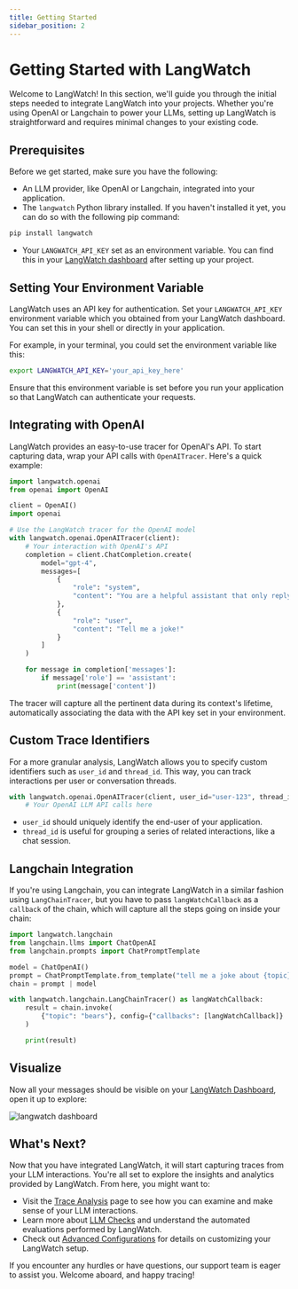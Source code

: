 ```yaml
---
title: Getting Started
sidebar_position: 2
---
```


# Getting Started with LangWatch

Welcome to LangWatch! In this section, we'll guide you through the initial steps needed to integrate LangWatch into your projects. Whether you're using OpenAI or Langchain to power your LLMs, setting up LangWatch is straightforward and requires minimal changes to your existing code.

## Prerequisites

Before we get started, make sure you have the following:

- An LLM provider, like OpenAI or Langchain, integrated into your application.
- The `langwatch` Python library installed. If you haven't installed it yet, you can do so with the following pip command:

```sh
pip install langwatch
```

- Your `LANGWATCH_API_KEY` set as an environment variable. You can find this in your [LangWatch dashboard](https://app.langwatch.ai) after setting up your project.

## Setting Your Environment Variable

LangWatch uses an API key for authentication. Set your `LANGWATCH_API_KEY` environment variable which you obtained from your LangWatch dashboard. You can set this in your shell or directly in your application.

For example, in your terminal, you could set the environment variable like this:

```sh
export LANGWATCH_API_KEY='your_api_key_here'
```

Ensure that this environment variable is set before you run your application so that LangWatch can authenticate your requests.

## Integrating with OpenAI

LangWatch provides an easy-to-use tracer for OpenAI's API. To start capturing data, wrap your API calls with `OpenAITracer`. Here's a quick example:

```python
import langwatch.openai
from openai import OpenAI

client = OpenAI()
import openai

# Use the LangWatch tracer for the OpenAI model
with langwatch.openai.OpenAITracer(client):
    # Your interaction with OpenAI's API
    completion = client.ChatCompletion.create(
        model="gpt-4",
        messages=[
            {
                "role": "system",
                "content": "You are a helpful assistant that only reply in short tweet-like responses, using lots of emojis.",
            },
            {
                "role": "user",
                "content": "Tell me a joke!"
            }
        ]
    )

    for message in completion['messages']:
        if message['role'] == 'assistant':
            print(message['content'])
```

The tracer will capture all the pertinent data during its context's lifetime, automatically associating the data with the API key set in your environment.

## Custom Trace Identifiers

For a more granular analysis, LangWatch allows you to specify custom identifiers such as `user_id` and `thread_id`. This way, you can track interactions per user or conversation threads.

```python
with langwatch.openai.OpenAITracer(client, user_id="user-123", thread_id="thread-456"):
    # Your OpenAI LLM API calls here
```

- `user_id` should uniquely identify the end-user of your application.
- `thread_id` is useful for grouping a series of related interactions, like a chat session.

## Langchain Integration

If you're using Langchain, you can integrate LangWatch in a similar fashion using `LangChainTracer`, but you have to pass `langWatchCallback` as a `callback` of the chain, which will capture all the steps going on inside your chain:

```python
import langwatch.langchain
from langchain.llms import ChatOpenAI
from langchain.prompts import ChatPromptTemplate

model = ChatOpenAI()
prompt = ChatPromptTemplate.from_template("tell me a joke about {topic}")
chain = prompt | model

with langwatch.langchain.LangChainTracer() as langWatchCallback:
    result = chain.invoke(
        {"topic": "bears"}, config={"callbacks": [langWatchCallback]}
    )

    print(result)
```

## Visualize

Now all your messages should be visible on your [LangWatch Dashboard](https://app.langwatch.ai), open it up to explore:

![langwatch dashboard](@site/static/img/screenshot-messages.png)

## What's Next?

Now that you have integrated LangWatch, it will start capturing traces from your LLM interactions. You're all set to explore the insights and analytics provided by LangWatch. From here, you might want to:

- Visit the [Trace Analysis](#) page to see how you can examine and make sense of your LLM interactions.
- Learn more about [LLM Checks](#) and understand the automated evaluations performed by LangWatch.
- Check out [Advanced Configurations](#) for details on customizing your LangWatch setup.

If you encounter any hurdles or have questions, our support team is eager to assist you. Welcome aboard, and happy tracing!
